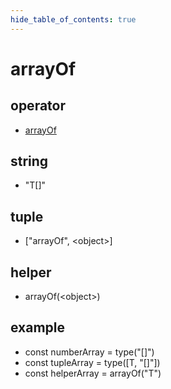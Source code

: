 ```yaml
---
hide_table_of_contents: true
---
```


# arrayOf

## operator

-   [arrayOf](./arrayof.md)

## string

-   "T[]"

## tuple

-   ["arrayOf", &lt;object&gt;]

## helper

-   arrayOf(&lt;object&gt;)

## example

-   const numberArray = type("[]") <br/>
-   const tupleArray = type([T, "[]"]) <br/>
-   const helperArray = arrayOf("T") <br/>
